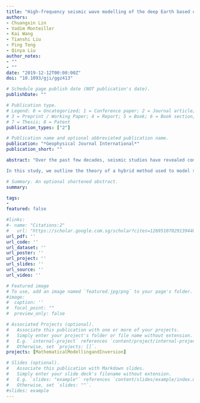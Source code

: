 ```yaml
---
title: "High-frequency seismic wave modelling of the deep Earth based on hybrid methods and spectral-element simulations: a conceptual study"
authors:
- Chuangxin Lin
- Vadim Monteiller
- Kai Wang
- Tianshi Liu
- Ping Tong
- Qinya Liu
author_notes:
- ""
- ""
date: "2019-12-12T00:00:00Z"
doi: "10.1093/gji/ggz413"

# Schedule page publish date (NOT publication's date).
publishDate: ""

# Publication type.
# Legend: 0 = Uncategorized; 1 = Conference paper; 2 = Journal article;
# 3 = Preprint / Working Paper; 4 = Report; 5 = Book; 6 = Book section;
# 7 = Thesis; 8 = Patent
publication_types: ["2"]

# Publication name and optional abbreviated publication name.
publication: "*Geophysical Journal International*"
publication_short: ""

abstract: "Over the past few decades, seismic studies have revealed complex structural anomalies in the Earth’s deep interior at various scales, such as large low-shear-velocity provinces (LLSVPs) and ultra-low velocity zones (ULVZs) in the lowermost mantle, and small-scale scatterers in the mid-mantle. These structures which are critical for better understanding of the geodynamics and evolution of the deep Earth, need to be further resolved by high-resolution imaging techniques. The spectral-element method (SEM) can be used to accurately simulate seismic wave propagation in heterogeneous Earth models, and its application in full-waveform inversion (FWI) provides a promising high-resolution and high-fidelity imaging technique. But it can be computationally prohibitive when used to model small scale structures in the deep Earth based upon high-frequency seismic waves. The heavy computational cost can be circumvented by using hybrid methods, which restrict the main computation by SEM solver to only a small target region (e.g. above the CMB) encompassing possible 2-D/3-D anomalies, and apply efficient analytical or numerical methods to calculate the wavefield for 1-D background models. These forward modelling tools based on hybrid methods can be then used in the so-called ‘box tomography’ approach to resolve fine-structures in the deep Earth.

In this study, we outline the theory of a hybrid method used to model small scale structures in the deep Earth and present its implementation based on SEM solvers in a three-step workflow. First, the wavefield generated by the source is computed for the 1-D background model with traction and velocity saved for the virtual boundary of the target region, which are then used as boundary inputs to simulate the wavefield in the target region based on absorbing boundary condition in SEM. In the final step, the total wavefield at receivers is reconstructed based upon the total wavefield on the virtual boundary computed in the previous step. As a proof-of-concept study, we demonstrate the workflow of the hybrid method based on a 2-D SEM solver. Examples of the hybrid method applied to a coupled fluid–solid model show that our workflow can accurately recover the scattered waves back to the surface. Furthermore, we benchmark the hybrid method on a realistic heterogeneous Earth model built from AK135-F and show how teleseismic scattered waves can be used to model deep Earth structures. By documenting the theory and SEM implementation of the hybrid method, our study lays the foundation for future two-way coupling of 3-D SEM solver with other efficient analytic or numerical 1-D solvers."

# Summary. An optional shortened abstract.
summary:

tags:
-
featured: false

#links:
#- name: "Citations:2"
#   url: "https://scholar.google.com.sg/scholar?cites=12695107029139440308&as_sdt=2005&sciodt=0,5&hl=en"
url_pdf: ''
url_code: ''
url_dataset: ''
url_poster: ''
url_project: ''
url_slides: ''
url_source: ''
url_video: ''

# Featured image
# To use, add an image named `featured.jpg/png` to your page's folder.
#image:
#  caption: ''
#  focal_point: ""
#  preview_only: false

# Associated Projects (optional).
#   Associate this publication with one or more of your projects.
#   Simply enter your project's folder or file name without extension.
#   E.g. `internal-project` references `content/project/internal-project/index.md`.
#   Otherwise, set `projects: []`.
projects: [MathematicalModellingandInversion]

# Slides (optional).
#   Associate this publication with Markdown slides.
#   Simply enter your slide deck's filename without extension.
#   E.g. `slides: "example"` references `content/slides/example/index.md`.
#   Otherwise, set `slides: ""`.
#slides: example
---
```


